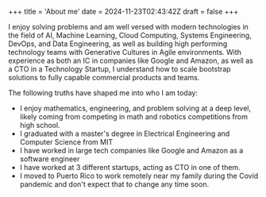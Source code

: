 +++
title = 'About me'
date = 2024-11-23T02:43:42Z
draft = false
+++

I enjoy solving problems and am well versed with modern technologies in the field of AI, Machine Learning, Cloud Computing, Systems Engineering, DevOps, and Data Engineering, as well as building high performing technology teams with Generative Cultures in Agile environments. With experience as both an IC in companies like Google and Amazon, as well as a CTO in a Technology Startup, I understand how to scale bootstrap solutions to fully capable commercial products and teams.

The following truths have shaped me into who I am today:
  - I enjoy mathematics, engineering, and problem solving at a deep level, likely coming from competing in math and robotics competitions from high school.
  - I graduated with a master's degree in Electrical Engineering and Computer Science from MIT
  - I have worked in large tech companies like Google and Amazon as a software engineer
  - I have worked at 3 different startups, acting as CTO in one of them.
  - I moved to Puerto Rico to work remotely near my family during the Covid pandemic and don't expect that to change any time soon.